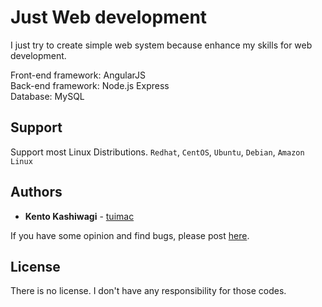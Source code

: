 # Just Web development

I just try to create simple web system because enhance my skills for web development.

Front-end framework: AngularJS  
Back-end framework: Node.js Express  
Database: MySQL  

## Support

Support  most Linux Distributions.
`Redhat`, `CentOS`, `Ubuntu`, `Debian`, `Amazon Linux`

## Authors

* **Kento Kashiwagi** - [tuimac](https://github.com/tuimac)

If you have some opinion and find bugs, please post [here](https://github.com/tuimac/tagdns/issues).

## License

There is no license. I don't have any responsibility for those codes.
